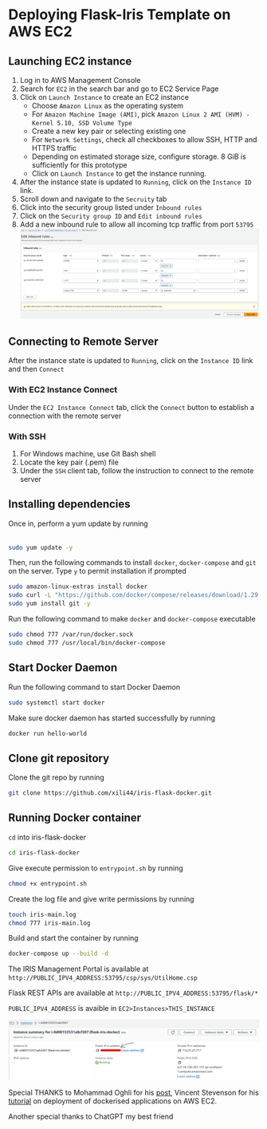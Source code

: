 # Deploying Flask-Iris Template on AWS EC2

## Launching EC2 instance

1. Log in to AWS Management Console
2. Search for `EC2` in the search bar and go to EC2 Service Page
3. Click on `Launch Instance` to create an EC2 instance
   - Choose `Amazon Linux` as the operating system
   - For `Amazon Machine Image (AMI)`, pick `Amazon Linux 2 AMI (HVM) - Kernel 5.10, SSD Volume Type`
   - Create a new key pair or selecting existing one
   - For `Network Settings`, check all checkboxes to allow SSH, HTTP and HTTPS traffic
   - Depending on estimated storage size, configure storage. 8 GiB is sufficiently for this prototype
   - Click on `Launch Instance` to get the instance running.
3. After the instance state is updated to `Running`, click on the `Instance ID` link.
4. Scroll down and navigate to the `Secruity` tab
5. Click into the security group listed under `Inbound rules`
6. Click on the `Security group ID` and `Edit inbound rules`
7. Add a new inbound rule to allow all incoming tcp traffic from port `53795`
   ![inbound rules](./public/inbound-rule.png)

## Connecting to Remote Server

After the instance state is updated to `Running`, click on the `Instance ID` link and then `Connect`

### With EC2 Instance Connect

Under the `EC2 Instance Connect` tab, click the `Connect` button to establish a connection with the remote server

### With SSH

1. For Windows machine, use Git Bash shell
2. Locate the key pair (.pem) file
3. Under the `SSH` client tab, follow the instruction to connect to the remote server
  
## Installing dependencies

Once in, perform a yum update by running

  ```bash

  sudo yum update -y

  ```

Then, run the following commands to install `docker`, `docker-compose` and `git` on the server. Type `y` to permit installation if prompted

  ```bash
  sudo amazon-linux-extras install docker
  sudo curl -L "https://github.com/docker/compose/releases/download/1.29.2/docker-compose-$(uname -s)-$(uname -m)" -o /usr/local/bin/docker-compose
  sudo yum install git -y
  ```

Run the following command to make `docker` and `docker-compose` executable

  ```bash
  sudo chmod 777 /var/run/docker.sock
  sudo chmod 777 /usr/local/bin/docker-compose
  ```

## Start Docker Daemon

Run the following command to start Docker Daemon

  ```bash
  sudo systemctl start docker
  ```

Make sure docker daemon has started successfully by running

  ```bash
  docker run hello-world
  ```

## Clone git repository

Clone the git repo by running

  ```bash
  git clone https://github.com/xili44/iris-flask-docker.git
  ```

## Running Docker container

`cd` into iris-flask-docker

  ```bash
  cd iris-flask-docker
  ```

Give execute permission to `entrypoint.sh` by running

  ```bash
  chmod +x entrypoint.sh
  ```

Create the log file and give write permissions by running

  ```bash
  touch iris-main.log
  chmod 777 iris-main.log
  ```

Build and start the container by running

  ```bash
  docker-compose up --build -d
  ```

The IRIS Management Portal is available at `http://PUBLIC_IPV4_ADDRESS:53795/csp/sys/UtilHome.csp`

Flask REST APIs are available at `http://PUBLIC_IPV4_ADDRESS:53795/flask/*`

`PUBLIC_IPV4_ADDRESS` is avaible in `EC2>Instances>THIS_INSTANCE`

![public IPv4](./public/public_ipv4.png)

Special THANKS to Mohammad Oghli for his
[post](https://www.linkedin.com/pulse/deploying-multi-container-docker-compose-application-aws-oghli/),
Vincent Stevenson for his [tutorial](https://www.youtube.com/watch?v=qNIniDftAcU&t=607s) on deployment of dockerised
applications on AWS EC2.

Another special thanks to ChatGPT my best friend

